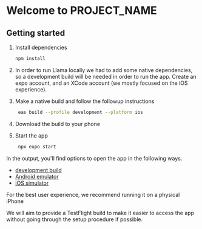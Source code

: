 # Welcome to PROJECT_NAME

## Getting started

1. Install dependencies

   ```bash
   npm install
   ```

3. In order to run Llama locally we had to add some native dependencies, so a development build will be needed in order to run the app.
Create an expo account, and an XCode account (we mostly focused on the iOS experience).

4. Make a native build and follow the followup instructions

   ```bash
    eas build --profile development --platform ios
   ```

5. Download the build to your phone

6. Start the app

   ```bash
    npx expo start
   ```


In the output, you'll find options to open the app in the following ways.

- [development build](https://docs.expo.dev/develop/development-builds/introduction/)
- [Android emulator](https://docs.expo.dev/workflow/android-studio-emulator/)
- [iOS simulator](https://docs.expo.dev/workflow/ios-simulator/)

For the best user experience, we recommend running it on a physical iPhone

We will aim to provide a TestFlight build to make it easier to access the app without going through the setup procedure if possible.